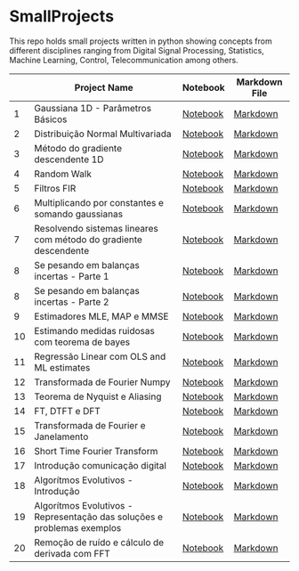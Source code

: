 # SmallProjects

This repo holds small projects written in python showing concepts from different disciplines
ranging from Digital Signal Processing, Statistics, Machine Learning, Control, Telecommunication
among others.


|     | Project Name                                                              | Notebook                                                                                                                                                             | Markdown File                                                                                                                                                    |
| --- | ------------------------------------------------------------------------- | -------------------------------------------------------------------------------------------------------------------------------------------------------------------- | ---------------------------------------------------------------------------------------------------------------------------------------------------------------- |
| 1   | Gaussiana 1D - Parâmetros Básicos                                         | [Notebook](./Gaussiana_1D-Parametros_básicos/Gaussiana_1D-Parametros_básicos.ipynb)                                                                                  | [Markdown](./Gaussiana_1D-Parametros_básicos/Gaussiana_1D-Parametros_básicos.md)                                                                                 |
| 2   | Distribuição Normal Multivariada                                          | [Notebook](./Distribuição_Normal_Multivariada/Distribuição_Normal_Multivariada.ipynb)                                                                                | [Markdown](./Distribuição_Normal_Multivariada/Distribuição_Normal_Multivariada.md)                                                                               |
| 3   | Método do gradiente descendente 1D                                        | [Notebook](./Método_do_gradiente_descendente_1D/Método_do_gradiente_descendente_1D.ipynb)                                                                            | [Markdown](./Método_do_gradiente_descendente_1D/Método_do_gradiente_descendente_1D.md)                                                                           |
| 4   | Random Walk                                                               | [Notebook](./Random_Walk/Random_Walk.ipynb)                                                                                                                          | [Markdown](./Random_Walk/Random_Walk.md)                                                                                                                         |
| 5   | Filtros FIR                                                               | [Notebook](./Filtros_FIR/Filtros_FIR.ipynb)                                                                                                                          | [Markdown](./Filtros_FIR/Filtros_FIR.md)                                                                                                                         |
| 6   | Multiplicando por constantes e somando gaussianas                         | [Notebook](./Multiplicando_por_constantes_e_somando_gaussianas/Multiplicando_por_constantes_e_somando_gaussianas.ipynb)                                              | [Markdown](./Multiplicando_por_constantes_e_somando_gaussianas/Multiplicando_por_constantes_e_somando_gaussianas.md)                                             |
| 7   | Resolvendo sistemas lineares com método do gradiente descendente          | [Notebook](./Resolvendo_sistemas_lineares_com_método_do_gradiente_descendente/Resolvendo_sistemas_lineares_com_método_do_gradiente_descendente.ipynb)                | [Markdown](./Resolvendo_sistemas_lineares_com_método_do_gradiente_descendente/Resolvendo_sistemas_lineares_com_método_do_gradiente_descendente.md)               |
| 8   | Se pesando em balanças incertas - Parte 1                                 | [Notebook](./Se_pesando_em_uma_balança_incerta_com_MLE/Se_pesando_em_uma_balança_incerta_com_MLE.ipynb)                                                              | [Markdown](./Se_pesando_em_uma_balança_incerta_com_MLE/Se_pesando_em_uma_balança_incerta_com_MLE.md)                                                             |
| 8   | Se pesando em balanças incertas - Parte 2                                 | [Notebook](./Se_pesando_em_balanças_incertas/Se_pesando_em_duas_balanças_incertas_com_MLE.ipynb)                                                                     | [Markdown](./Se_pesando_em_balanças_incertas/Se_pesando_em_duas_balanças_incertas_com_MLE.md)                                                                    |
| 9   | Estimadores MLE, MAP e MMSE                                               | [Notebook](./Estimadores_MLE,_MAP_e_MMSE/Estimadores_MLE,_MAP_e_MMSE.ipynb)                                                                                          | [Markdown](./Estimadores_MLE,_MAP_e_MMSE/Estimadores_MLE,_MAP_e_MMSE.md)                                                                                         |
| 10  | Estimando medidas ruidosas com teorema de bayes                           | [Notebook](./Estimando_medidas_ruidosas_com_teorema_de_bayes/Estimando_medidas_ruidosas_com_teorema_de_bayes.ipynb)                                                  | [Markdown](./Estimando_medidas_ruidosas_com_teorema_de_bayes/Estimando_medidas_ruidosas_com_teorema_de_bayes.md)                                                 |
| 11  | Regressão Linear com OLS  and ML estimates                                | [Notebook](./Regressão_Linear_com_OLS__and_ML_estimates/Regressão_Linear_com_OLS__and_ML_estimates.ipynb)                                                            | [Markdown](./Regressão_Linear_com_OLS__and_ML_estimates/Regressão_Linear_com_OLS__and_ML_estimates.md)                                                           |
| 12  | Transformada de Fourier Numpy                                             | [Notebook](./Transformada_Fourier_Numpy/Transformada_Fourier_Numpy.ipynb)                                                                                            | [Markdown](./Transformada_Fourier_Numpy/Transformada_Fourier_Numpy.md)                                                                                           |
| 13  | Teorema de Nyquist e Aliasing                                             | [Notebook](./Teorema_de_Nyquist_e_Aliasing/Teorema_de_Nyquist_e_Aliasing.ipynb)                                                                                      | [Markdown](./Teorema_de_Nyquist_e_Aliasing/Teorema_de_Nyquist_e_Aliasing.md)                                                                                     |
| 14  | FT, DTFT e DFT                                                            | [Notebook](./FT,_DTFT_e_DFT/FT,_DTFT_e_DFT.ipynb)                                                                                                                    | [Markdown](./FT,_DTFT_e_DFT/FT,_DTFT_e_DFT.md)                                                                                                                   |
| 15  | Transformada de Fourier e Janelamento                                     | [Notebook](./Transformada_de_Fourier_e_Janelamento/Transformada_de_Fourier_e_Janelamento.ipynb)                                                                      | [Markdown](./Transformada_de_Fourier_e_Janelamento/Transformada_de_Fourier_e_Janelamento.md)                                                                     |
| 16  | Short Time Fourier Transform                                              | [Notebook](./Short_Time_Fourier_Transform/Short_Time_Fourier_Transform.ipynb)                                                                                        | [Markdown](./Short_Time_Fourier_Transform/Short_Time_Fourier_Transform.md)                                                                                       |
| 17  | Introdução comunicação digital                                            | [Notebook](./Introdução_comunicação_digital/Introdução_comunicação_digital.ipynb)                                                                                    | [Markdown](./Introdução_comunicação_digital/Introdução_comunicação_digital.md)                                                                                   |
| 18  | Algorítmos Evolutivos - Introdução                                        | [Notebook](./Algorítmos_Evolutivos_-_Introdução/Algorítmos_Evolutivos_-_Introdução.ipynb)                                                                            | [Markdown](./Algorítmos_Evolutivos_-_Introdução/Algorítmos_Evolutivos_-_Introdução.md)                                                                           |
| 19  | Algorítmos Evolutivos - Representação das soluções e problemas exemplos   | [Notebook](./Algorítmos_Evolutivos_-_Representação_das_soluções_e_problemas_exemplos/Algorítmos_Evolutivos_-_Representação_das_soluções_e_problemas_exemplos.ipynb)  | [Markdown](./Algorítmos_Evolutivos_-_Representação_das_soluções_e_problemas_exemplos/Algorítmos_Evolutivos_-_Representação_das_soluções_e_problemas_exemplos.md) |
| 20  | Remoção de ruído e cálculo de derivada com FFT                            | [Notebook](./Remoção_de_ruído_e_cálculo_de_derivada_com_FFT/Remoção_de_ruído_e_cálculo_de_derivada_com_FFT.ipynb)                                                    | [Markdown](./Remoção_de_ruído_e_cálculo_de_derivada_com_FFT/Remoção_de_ruído_e_cálculo_de_derivada_com_FFT.md)                                                   |
